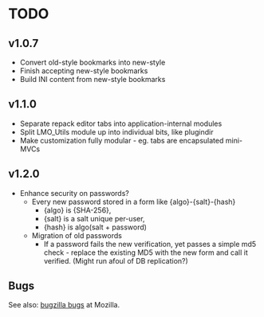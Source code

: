 # TODO

## v1.0.7

* Convert old-style bookmarks into new-style
* Finish accepting new-style bookmarks
* Build INI content from new-style bookmarks

## v1.1.0

* Separate repack editor tabs into application-internal modules
* Split LMO_Utils module up into individual bits, like plugindir
* Make customization fully modular - eg. tabs are encapsulated mini-MVCs

## v1.2.0

* Enhance security on passwords?
    * Every new password stored in a form like {algo}-{salt}-{hash}
        * {algo} is {SHA-256},
        * {salt} is a salt unique per-user,
        * {hash} is algo(salt + password)
    * Migration of old passwords
        * If a password fails the new verification, yet passes a simple md5 check -
            replace the existing MD5 with the new form and call it verified. (Might run
            afoul of DB replication?)

## Bugs

See also: [bugzilla bugs][bugzilla] at Mozilla.

[bugzilla]: https://bugzilla.mozilla.org/buglist.cgi?query_format=advanced&product=Websites&component=byob.mozilla.com&bug_status=UNCONFIRMED&bug_status=NEW&bug_status=ASSIGNED
